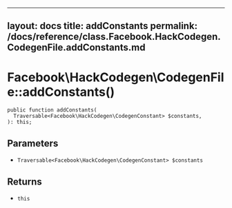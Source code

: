 
***

layout: docs
title: addConstants
permalink: /docs/reference/class.Facebook.HackCodegen.CodegenFile.addConstants.md
---







# Facebook\\HackCodegen\\CodegenFile::addConstants()




``` Hack
public function addConstants(
  Traversable<Facebook\HackCodegen\CodegenConstant> $constants,
): this;
```




## Parameters




* ` Traversable<Facebook\HackCodegen\CodegenConstant> $constants `




## Returns




- ` this `